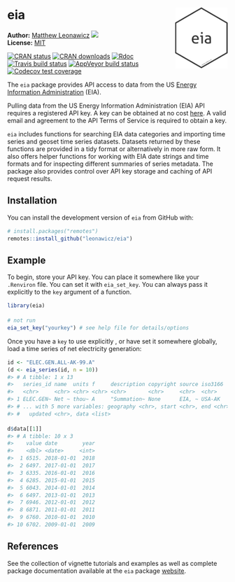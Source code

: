 
<!-- README.md is generated from README.Rmd. Please edit that file -->

# eia <img src="man/figures/logo.png" style="margin-left:10px;margin-bottom:5px;" width="120" align="right">

**Author:** [Matthew Leonawicz](https://leonawicz.github.io/blog/)
<a href="https://orcid.org/0000-0001-9452-2771" target="orcid.widget">
<image class="orcid" src="https://members.orcid.org/sites/default/files/vector_iD_icon.svg" height="16"></a>
<br/> **License:** [MIT](https://opensource.org/licenses/MIT)<br/>

[![CRAN
status](http://www.r-pkg.org/badges/version/eia)](https://cran.r-project.org/package=eia)
[![CRAN
downloads](http://cranlogs.r-pkg.org/badges/grand-total/eia)](https://cran.r-project.org/package=eia)
[![Rdoc](http://www.rdocumentation.org/badges/version/eia)](http://www.rdocumentation.org/packages/eia)
[![Travis build
status](https://travis-ci.org/leonawicz/eia.svg?branch=master)](https://travis-ci.org/leonawicz/eia)
[![AppVeyor build
status](https://ci.appveyor.com/api/projects/status/github/leonawicz/eia?branch=master&svg=true)](https://ci.appveyor.com/project/leonawicz/eia)
[![Codecov test
coverage](https://codecov.io/gh/leonawicz/eia/branch/master/graph/badge.svg)](https://codecov.io/gh/leonawicz/eia?branch=master)

The `eia` package provides API access to data from the US [Energy
Information Administration](https://www.eia.gov/) (EIA).

Pulling data from the US Energy Information Administration (EIA) API
requires a registered API key. A key can be obtained at no cost
[here](https://www.eia.gov/opendata/register.php). A valid email and
agreement to the API Terms of Service is required to obtain a key.

`eia` includes functions for searching EIA data categories and importing
time series and geoset time series datasets. Datasets returned by these
functions are provided in a tidy format or alternatively in more raw
form. It also offers helper functions for working with EIA date strings
and time formats and for inspecting different summaries of series
metadata. The package also provides control over API key storage and
caching of API request results.

## Installation

You can install the development version of `eia` from GitHub with:

``` r
# install.packages("remotes")
remotes::install_github("leonawicz/eia")
```

## Example

To begin, store your API key. You can place it somewhere like your
`.Renviron` file. You can set it with `eia_set_key`. You can always pass
it explicitly to the `key` argument of a function.

``` r
library(eia)

# not run
eia_set_key("yourkey") # see help file for details/options
```

Once you have a `key` to use explicitly , or have set it somewhere
globally, load a time series of net electricity generation:

``` r
id <- "ELEC.GEN.ALL-AK-99.A"
(d <- eia_series(id, n = 10))
#> # A tibble: 1 x 13
#>   series_id name  units f     description copyright source iso3166
#>   <chr>     <chr> <chr> <chr> <chr>       <chr>     <chr>  <chr>  
#> 1 ELEC.GEN~ Net ~ thou~ A     "Summation~ None      EIA, ~ USA-AK 
#> # ... with 5 more variables: geography <chr>, start <chr>, end <chr>,
#> #   updated <chr>, data <list>

d$data[[1]]
#> # A tibble: 10 x 3
#>    value date        year
#>    <dbl> <date>     <int>
#>  1 6515. 2018-01-01  2018
#>  2 6497. 2017-01-01  2017
#>  3 6335. 2016-01-01  2016
#>  4 6285. 2015-01-01  2015
#>  5 6043. 2014-01-01  2014
#>  6 6497. 2013-01-01  2013
#>  7 6946. 2012-01-01  2012
#>  8 6871. 2011-01-01  2011
#>  9 6760. 2010-01-01  2010
#> 10 6702. 2009-01-01  2009
```

## References

See the collection of vignette tutorials and examples as well as
complete package documentation available at the `eia` package
[website](https://leonawicz.github.io/eia/).
